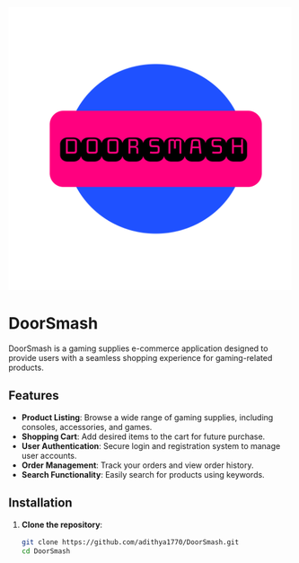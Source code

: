 <img src="./assets/images/adaptive-icon.png">

# DoorSmash

DoorSmash is a gaming supplies e-commerce application designed to provide users with a seamless shopping experience for gaming-related products.

## Features

- **Product Listing**: Browse a wide range of gaming supplies, including consoles, accessories, and games.
- **Shopping Cart**: Add desired items to the cart for future purchase.
- **User Authentication**: Secure login and registration system to manage user accounts.
- **Order Management**: Track your orders and view order history.
- **Search Functionality**: Easily search for products using keywords.

## Installation

1. **Clone the repository**:

   ```bash
   git clone https://github.com/adithya1770/DoorSmash.git
   cd DoorSmash
